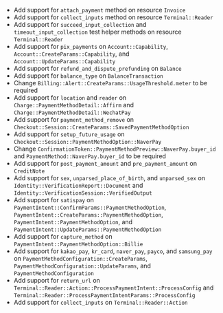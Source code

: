 * Add support for `attach_payment` method on resource `Invoice`
* Add support for `collect_inputs` method on resource `Terminal::Reader`
* Add support for `succeed_input_collection` and `timeout_input_collection` test helper methods on resource `Terminal::Reader`
* Add support for `pix_payments` on `Account::Capability`, `Account::CreateParams::Capability`, and `Account::UpdateParams::Capability`
* Add support for `refund_and_dispute_prefunding` on `Balance`
* Add support for `balance_type` on `BalanceTransaction`
* Change `Billing::Alert::CreateParams::UsageThreshold.meter` to be required
* Add support for `location` and `reader` on `Charge::PaymentMethodDetail::Affirm` and `Charge::PaymentMethodDetail::WechatPay`
* Add support for `payment_method_remove` on `Checkout::Session::CreateParams::SavedPaymentMethodOption`
* Add support for `setup_future_usage` on `Checkout::Session::PaymentMethodOption::NaverPay`
* Change `ConfirmationToken::PaymentMethodPreview::NaverPay.buyer_id` and `PaymentMethod::NaverPay.buyer_id` to be required
* Add support for `post_payment_amount` and `pre_payment_amount` on `CreditNote`
* Add support for `sex`, `unparsed_place_of_birth`, and `unparsed_sex` on `Identity::VerificationReport::Document` and `Identity::VerificationSession::VerifiedOutput`
* Add support for `satispay` on `PaymentIntent::ConfirmParams::PaymentMethodOption`, `PaymentIntent::CreateParams::PaymentMethodOption`, `PaymentIntent::PaymentMethodOption`, and `PaymentIntent::UpdateParams::PaymentMethodOption`
* Add support for `capture_method` on `PaymentIntent::PaymentMethodOption::Billie`
* Add support for `kakao_pay`, `kr_card`, `naver_pay`, `payco`, and `samsung_pay` on `PaymentMethodConfiguration::CreateParams`, `PaymentMethodConfiguration::UpdateParams`, and `PaymentMethodConfiguration`
* Add support for `return_url` on `Terminal::Reader::Action::ProcessPaymentIntent::ProcessConfig` and `Terminal::Reader::ProcessPaymentIntentParams::ProcessConfig`
* Add support for `collect_inputs` on `Terminal::Reader::Action`